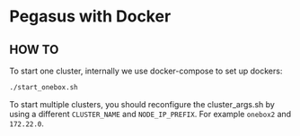 # Pegasus with Docker

## HOW TO

To start one cluster, internally we use docker-compose to set up dockers:

```sh
./start_onebox.sh
```

To start multiple clusters, you should reconfigure the cluster_args.sh by
using a different `CLUSTER_NAME` and `NODE_IP_PREFIX`. For example `onebox2` and `172.22.0`.
